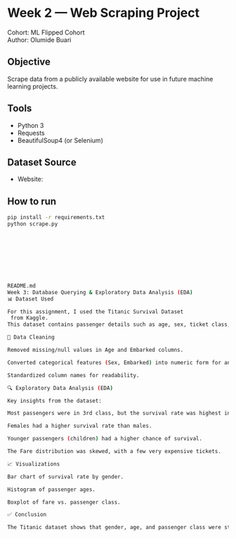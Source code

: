 # Week 2 — Web Scraping Project

Cohort: ML Flipped Cohort  
Author: Olumide Buari  

## Objective
Scrape data from a publicly available website for use in future machine learning projects.  

## Tools
- Python 3
- Requests
- BeautifulSoup4 (or Selenium)

## Dataset Source
- Website: <link of the website you scraped>  

## How to run
```bash
pip install -r requirements.txt
python scrape.py









README.md
Week 3: Database Querying & Exploratory Data Analysis (EDA)
📊 Dataset Used

For this assignment, I used the Titanic Survival Dataset
 from Kaggle.
This dataset contains passenger details such as age, sex, ticket class, and whether they survived.

🧹 Data Cleaning

Removed missing/null values in Age and Embarked columns.

Converted categorical features (Sex, Embarked) into numeric form for analysis.

Standardized column names for readability.

🔍 Exploratory Data Analysis (EDA)

Key insights from the dataset:

Most passengers were in 3rd class, but the survival rate was highest in 1st class.

Females had a higher survival rate than males.

Younger passengers (children) had a higher chance of survival.

The Fare distribution was skewed, with a few very expensive tickets.

📈 Visualizations

Bar chart of survival rate by gender.

Histogram of passenger ages.

Boxplot of fare vs. passenger class.

✅ Conclusion

The Titanic dataset shows that gender, age, and passenger class were strong indicators of survival chances.
